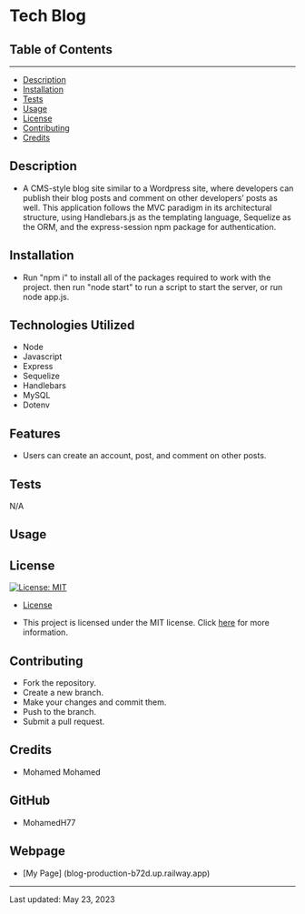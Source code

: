 # Tech Blog

## Table of Contents

---

- [Description](#description)
- [Installation](#installation)
- [Tests](#tests)
- [Usage](#usage)
- [License](#license)
- [Contributing](#contributing)
- [Credits](#credits)

## Description

- A CMS-style blog site similar to a Wordpress site, where developers can publish their blog posts and comment on other developers’ posts as well. This application follows the MVC paradigm in its architectural structure, using Handlebars.js as the templating language, Sequelize as the ORM, and the express-session npm package for authentication.

## Installation

- Run "npm i" to install all of the packages required to work with the project. then run "node start" to run a script to start the server, or run node app.js. 

## Technologies Utilized

- Node
- Javascript
- Express
- Sequelize
- Handlebars
- MySQL
- Dotenv


## Features
- Users can create an account, post, and comment on other posts.
## Tests

N/A

## Usage


## License

[![License: MIT](https://img.shields.io/badge/License-MIT-yellow.svg)](https://opensource.org/licenses/MIT)

- [License](#license)

- This project is licensed under the MIT license. Click [here](https://choosealicense.com/licenses/mit/) for more information.

## Contributing

 - Fork the repository.
 - Create a new branch.
 - Make your changes and commit them.
 - Push to the branch.
 - Submit a pull request.

## Credits
- Mohamed Mohamed

## GitHub

- MohamedH77

## Webpage
- [My Page] (blog-production-b72d.up.railway.app)
---

Last updated: May 23, 2023
